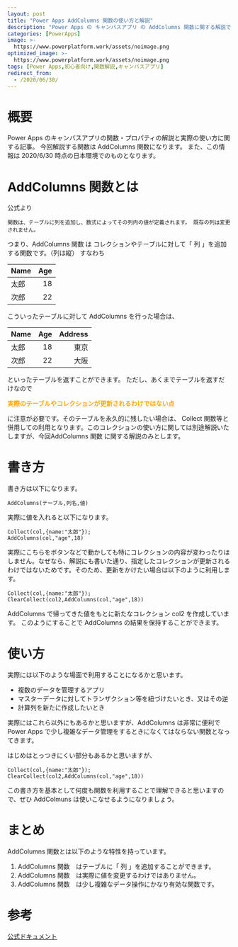 ```yaml
---
layout: post
title: "Power Apps AddColumns 関数の使い方と解説"
description: "Power Apps の キャンバスアプリ の AddColumns 関数に関する解説です。この記事を読むことで AddColumns の使い方をマスターすることができます。AddColumns は コレクションに対して新しいカラム（列）を追加することができます。 "
categories: [PowerApps]
image: >-
  https://www.powerplatform.work/assets/noimage.png
optimized_image: >-
  https://www.powerplatform.work/assets/noimage.png
tags: [Power Apps,初心者向け,関数解説,キャンバスアプリ]
redirect_from:
  - /2020/06/30/
---
```


#  概要

Power Apps のキャンバスアプリの関数・プロパティの解説と実際の使い方に関する記事。
今回解説する関数は AddColumns 関数になります。
また、この情報は 2020/6/30 時点の日本環境でのものとなります。

# AddColumns 関数とは

公式より
```
関数は、テーブルに列を追加し、数式によってその列内の値が定義されます。 既存の列は変更されません。
```

つまり、AddColumns 関数 は コレクションやテーブルに対して「 列 」を追加する関数です。（列は縦）
すなわち

|Name | Age | 
|:-----------------|------------------:|
| 太郎             |              18 |
| 次郎           |            22 | 

こういったテーブルに対して AddColumns を行った場合は、


|Name | Age | Address | 
|:-----------------|------------------:|------------------:|
| 太郎             |              18 |東京|
| 次郎           |            22 | 大阪|

といったテーブルを返すことができます。
ただし、あくまでテーブルを返すだけなので 

<span style="color:orange">**実際のテーブルやコレクションが更新されるわけではない点**</span>

に注意が必要です。そのテーブルを永久的に残したい場合は、 Collect 関数等と併用しての利用となります。このコレクションの使い方に関しては別途解説いたしますが、今回AddColumns 関数 に関する解説のみとします。

# 書き方
書き方は以下になります。

```
AddColumns(テーブル,列名,値)
```

実際に値を入れると以下になります。

```
Collect(col,{name:"太郎"});
AddColumns(col,"age",18)
```

実際にこちらをボタンなどで動かしても特にコレクションの内容が変わったりはしません。なぜなら、解説にも書いた通り、指定したコレクションが更新されるわけではないためです。そのため、更新をかけたい場合は以下のように利用します。
<br/>

```
Collect(col,{name:"太郎"});
ClearCollect(col2,AddColumns(col,"age",18))
```
AddColumns で帰ってきた値をもとに新たなコレクション col2 を作成しています。
このようにすることで AddColumns の結果を保持することができます。

# 使い方

実際には以下のような場面で利用することになるかと思います。

- 複数のデータを管理するアプリ
- マスターデータに対してトランザクション等を紐づけたいとき、又はその逆
- 計算列を新たに作成したいとき

実際にはこれら以外にもあるかと思いますが、AddColumns は非常に便利で Power Apps で少し複雑なデータ管理をするときになくてはならない関数となってきます。

はじめはとっつきにくい部分もあるかと思いますが、

```
Collect(col,{name:"太郎"});
ClearCollect(col2,AddColumns(col,"age",18))
```

この書き方を基本として何度も関数を利用することで理解できると思いますので、ぜひ AddColmuns は使いこなせるようになりましょう。

# まとめ

AddColumns 関数とは以下のような特性を持っています。

1. AddColumns 関数　はテーブルに「 列 」を追加することができます。
2. AddColumns 関数　は実際に値を変更するわけではありません。
3. AddColumns 関数　は少し複雑なデータ操作にかなり有効な関数です。



# 参考
[公式ドキュメント](https://docs.microsoft.com/ja-jp/powerapps/maker/canvas-apps/functions/function-table-shaping)
